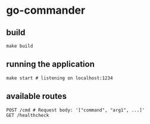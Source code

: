 # go-commander

## build
```
make build
```

## running the application
```
make start # listening on localhost:1234
```

## available routes
```
POST /cmd # Request body: '["command", "arg1", ...]'
GET /healthcheck
```